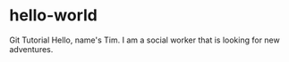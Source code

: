 # hello-world
Git Tutorial
Hello, name's Tim.  I am a social worker that is looking for new adventures.
